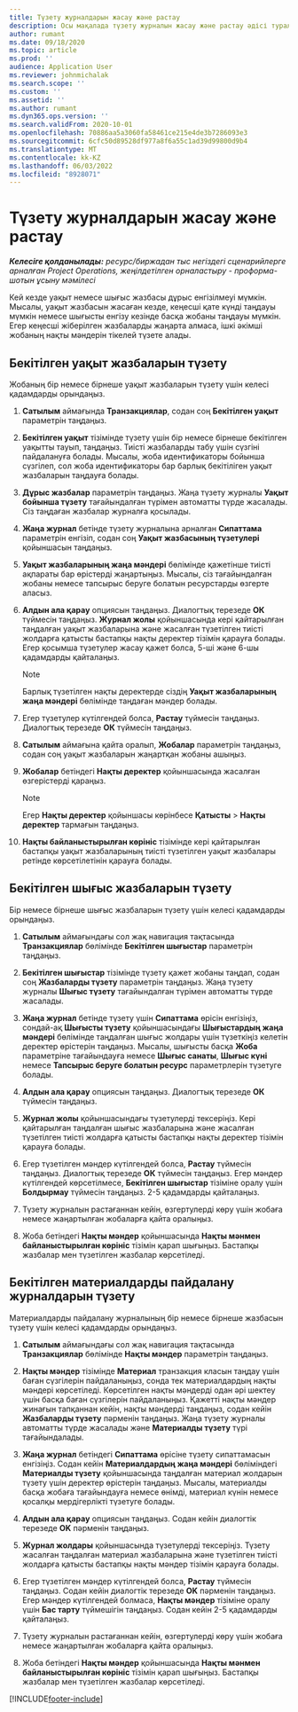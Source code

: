 ```yaml
---
title: Түзету журналдарын жасау және растау
description: Осы мақалада түзету журналын жасау және растау әдісі туралы ақпарат берілген.
author: rumant
ms.date: 09/18/2020
ms.topic: article
ms.prod: ''
audience: Application User
ms.reviewer: johnmichalak
ms.search.scope: ''
ms.custom: ''
ms.assetid: ''
ms.author: rumant
ms.dyn365.ops.version: ''
ms.search.validFrom: 2020-10-01
ms.openlocfilehash: 70886aa5a3060fa58461ce215e4de3b7286093e3
ms.sourcegitcommit: 6cfc50d89528df977a8f6a55c1ad39d99800d9b4
ms.translationtype: MT
ms.contentlocale: kk-KZ
ms.lasthandoff: 06/03/2022
ms.locfileid: "8928071"
---
```

# <a name="create-and-confirm-correction-journals"></a>Түзету журналдарын жасау және растау

_**Келесіге қолданылады:** ресурс/биржадан тыс негіздегі сценарийлерге арналған Project Operations, жеңілдетілген орналастыру - проформа-шотын ұсыну мәмілесі_

Кей кезде уақыт немесе шығыс жазбасы дұрыс енгізілмеуі мүмкін. Мысалы, уақыт жазбасын жасаған кезде, кеңесші қате күнді таңдауы мүмкін немесе шығысты енгізу кезінде басқа жобаны таңдауы мүмкін. Егер кеңесші жіберілген жазбаларды жаңарта алмаса, ішкі әкімші жобаның нақты мәндерін тікелей түзете алады.

## <a name="correct-approved-time-entries"></a>Бекітілген уақыт жазбаларын түзету     

Жобаның бір немесе бірнеше уақыт жазбаларын түзету үшін келесі қадамдарды орындаңыз.

1. **Сатылым** аймағында **Транзакциялар**, содан соң **Бекітілген уақыт** параметрін таңдаңыз. 

2. **Бекітілген уақыт** тізімінде түзету үшін бір немесе бірнеше бекітілген уақытты тауып, таңдаңыз. Тиісті жазбаларды табу үшін сүзгіні пайдалануға болады. Мысалы, жоба идентификаторы бойынша сүзгілеп, сол жоба идентификаторы бар барлық бекітіліген уақыт жазбаларын таңдауға болады.

3. **Дұрыс жазбалар** параметрін таңдаңыз. Жаңа түзету журналы **Уақыт бойынша түзету** тағайындалған түрімен автоматты түрде жасалады. Сіз таңдаған жазбалар журналға қосылады. 

4. **Жаңа журнал** бетінде түзету журналына арналған **Сипаттама** параметрін енгізіп, содан соң **Уақыт жазбасының түзетулері** қойыншасын таңдаңыз.  

5. **Уақыт жазбаларының жаңа мәндері** бөлімінде қажетінше тиісті ақпараты бар өрістерді жаңартыңыз. Мысалы, сіз тағайындалған жобаны немесе тапсырыс беруге болатын ресурстарды өзгерте аласыз.

6. **Алдын ала қарау** опциясын таңдаңыз. Диалогтық терезеде **ОК** түймесін таңдаңыз. **Журнал жолы** қойыншасында кері қайтарылған таңдалған уақыт жазбаларына және жасалған түзетілген тиісті жолдарға қатысты бастапқы нақты деректер тізімін қарауға болады. Егер қосымша түзетулер жасау қажет болса, 5-ші және 6-шы қадамдарды қайталаңыз. 

    > [!NOTE]
    > Барлық түзетілген нақты деректерде сіздің **Уақыт жазбаларының жаңа мәндері** бөлімінде таңдаған мәндер болады.

7. Егер түзетулер күтілгендей болса, **Растау** түймесін таңдаңыз. Диалогтық терезеде **ОК** түймесін таңдаңыз.

8. **Сатылым** аймағына қайта оралып, **Жобалар** параметрін таңдаңыз, содан соң уақыт жазбаларын жаңартқан жобаны ашыңыз. 

9. **Жобалар** бетіндегі **Нақты деректер** қойыншасында жасалған өзгерістерді қараңыз. 

    > [!NOTE]
    > Егер **Нақты деректер** қойыншасы көрінбесе **Қатысты** > **Нақты деректер** тармағын таңдаңыз.  

10. **Нақты байланыстырылған көрініс** тізімінде кері қайтарылған бастапқы уақыт жазбаларының тиісті түзетілген уақыт жазбалары ретінде көрсетілетінін қарауға болады. 

 
## <a name="correct-approved-expense-entries"></a>Бекітілген шығыс жазбаларын түзету

Бір немесе бірнеше шығыс жазбаларын түзету үшін келесі қадамдарды орындаңыз. 

1. **Сатылым** аймағындағы сол жақ навигация тақтасында **Транзакциялар** бөлімінде **Бекітілген шығыстар** параметрін таңдаңыз.

2. **Бекітілген шығыстар** тізімінде түзету қажет жобаны таңдап, содан соң **Жазбаларды түзету** параметрін таңдаңыз. Жаңа түзету журналы **Шығыс түзету** тағайындалған түрімен автоматты түрде жасалады. 

3. **Жаңа журнал** бетінде түзету үшін **Сипаттама** өрісін енгізіңіз, сондай-ақ **Шығысты түзету** қойыншасындағы **Шығыстардың жаңа мәндері** бөлімінде таңдалған шығыс жолдары үшін түзеткіңіз келетін деректер өрістерін таңдаңыз. Мысалы, шығысты басқа **Жоба** параметріне тағайындауға немесе **Шығыс санаты**, **Шығыс күні** немесе **Тапсырыс беруге болатын ресурс** параметрлерін түзетуге болады.

4. **Алдын ала қарау** опциясын таңдаңыз. Диалогтық терезеде **ОК** түймесін таңдаңыз. 

5. **Журнал жолы** қойыншасындағы түзетулерді тексеріңіз. Кері қайтарылған таңдалған шығыс жазбаларына және жасалған түзетілген тиісті жолдарға қатысты бастапқы нақты деректер тізімін қарауға болады.

6. Егер түзетілген мәндер күтілгендей болса, **Растау** түймесін таңдаңыз. Диалогтық терезеде **ОК** түймесін таңдаңыз. Егер мәндер күтілгендей көрсетілмесе, **Бекітілген шығыстар** тізіміне оралу үшін **Болдырмау** түймесін таңдаңыз. 2-5 қадамдарды қайталаңыз. 

7. Түзету журналын растағаннан кейін, өзгертулерді көру үшін жобаға немесе жаңартылған жобаларға қайта оралыңыз.

8. Жоба бетіндегі **Нақты мәндер** қойыншасында **Нақты мәнмен байланыстырылған көрініс** тізімін қарап шығыңыз. Бастапқы жазбалар мен түзетілген жазбалар көрсетіледі.


## <a name="correct-approved-material-usage-logs"></a>Бекітілген материалдарды пайдалану журналдарын түзету

Материалдарды пайдалану журналының бір немесе бірнеше жазбасын түзету үшін келесі қадамдарды орындаңыз.

1. **Сатылым** аймағындағы сол жақ навигация тақтасында **Транзакциялар** бөлімінде **Нақты мәндер** параметрін таңдаңыз.

2. **Нақты мәндер** тізімінде **Материал** транзакция класын таңдау үшін баған сүзгілерін пайдаланыңыз, сонда тек материалдардың нақты мәндері көрсетіледі. Көрсетілген нақты мәндерді одан әрі шектеу үшін басқа баған сүзгілерін пайдаланыңыз. Қажетті нақты мәндер жинағын тапқаннан кейін, нақты мәндерді таңдаңыз, содан кейін **Жазбаларды түзету** пәрменін таңдаңыз. Жаңа түзету журналы автоматты түрде жасалады және **Материалды түзету** түрі тағайындалады.

3. **Жаңа журнал** бетіндегі **Сипаттама** өрісіне түзету сипаттамасын енгізіңіз. Содан кейін **Материалдардың жаңа мәндері** бөліміндегі **Материалды түзету** қойыншасында таңдалған материал жолдарын түзету үшін деректер өрістерін таңдаңыз. Мысалы, материалды басқа жобаға тағайындауға немесе өнімді, материал күнін немесе қосалқы мердігерлікті түзетуге болады.

4. **Алдын ала қарау** опциясын таңдаңыз. Содан кейін диалогтік терезеде **OK** пәрменін таңдаңыз.

5. **Журнал жолдары** қойыншасында түзетулерді тексеріңіз. Түзету жасалған таңдалған материал жазбаларына және түзетілген тиісті жолдарға қатысты бастапқы нақты мәндер тізімін қарауға болады.

6. Егер түзетілген мәндер күтілгендей болса, **Растау** түймесін таңдаңыз. Содан кейін диалогтік терезеде **OK** пәрменін таңдаңыз. Егер мәндер күтілгендей болмаса, **Нақты мәндер** тізіміне оралу үшін **Бас тарту** түймешігін таңдаңыз. Содан кейін 2-5 қадамдарды қайталаңыз.

7. Түзету журналын растағаннан кейін, өзгертулерді көру үшін жобаға немесе жаңартылған жобаларға қайта оралыңыз.

8. Жоба бетіндегі **Нақты мәндер** қойыншасында **Нақты мәнмен байланыстырылған көрініс** тізімін қарап шығыңыз. Бастапқы жазбалар мен түзетілген жазбалар көрсетіледі.


[!INCLUDE[footer-include](../includes/footer-banner.md)]
